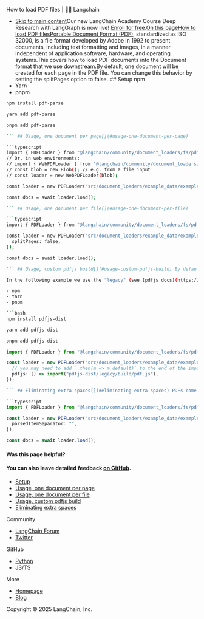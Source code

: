 How to load PDF files | 🦜️🔗 Langchain
- [Skip to main content](#__docusaurus_skipToContent_fallback)Our new LangChain Academy Course Deep Research with LangGraph is now live! [Enroll for free](https://academy.langchain.com/courses/deep-research-with-langgraph/?utm_medium=internal&utm_source=docs&utm_campaign=q3-2025_deep-research-course_co).[On this pageHow to load PDF filesPortable Document Format (PDF)](https://en.wikipedia.org/wiki/PDF), standardized as ISO 32000, is a file format developed by Adobe in 1992 to present documents, including text formatting and images, in a manner independent of application software, hardware, and operating systems.This covers how to load PDF documents into the Document format that we use downstream.By default, one document will be created for each page in the PDF file. You can change this behavior by setting the splitPages option to false. ## Setup[​](#setup) npm
- Yarn
- pnpm

```bash
npm install pdf-parse

```

```bash
yarn add pdf-parse

```

```bash
pnpm add pdf-parse

``` ## Usage, one document per page[​](#usage-one-document-per-page)

```typescript
import { PDFLoader } from "@langchain/community/document_loaders/fs/pdf";
// Or, in web environments:
// import { WebPDFLoader } from "@langchain/community/document_loaders/web/pdf";
// const blob = new Blob(); // e.g. from a file input
// const loader = new WebPDFLoader(blob);

const loader = new PDFLoader("src/document_loaders/example_data/example.pdf");

const docs = await loader.load();

``` ## Usage, one document per file[​](#usage-one-document-per-file)

```typescript
import { PDFLoader } from "@langchain/community/document_loaders/fs/pdf";

const loader = new PDFLoader("src/document_loaders/example_data/example.pdf", {
  splitPages: false,
});

const docs = await loader.load();

``` ## Usage, custom pdfjs build[​](#usage-custom-pdfjs-build) By default we use the `pdfjs` build bundled with `pdf-parse`, which is compatible with most environments, including Node.js and modern browsers. If you want to use a more recent version of `pdfjs-dist` or if you want to use a custom build of `pdfjs-dist`, you can do so by providing a custom `pdfjs` function that returns a promise that resolves to the `PDFJS` object.

In the following example we use the "legacy" (see [pdfjs docs](https://github.com/mozilla/pdf.js/wiki/Frequently-Asked-Questions#which-browsersenvironments-are-supported)) build of `pdfjs-dist`, which includes several polyfills not included in the default build.

- npm
- Yarn
- pnpm

```bash
npm install pdfjs-dist

```

```bash
yarn add pdfjs-dist

```

```bash
pnpm add pdfjs-dist

```

```typescript
import { PDFLoader } from "@langchain/community/document_loaders/fs/pdf";

const loader = new PDFLoader("src/document_loaders/example_data/example.pdf", {
  // you may need to add `.then(m => m.default)` to the end of the import
  pdfjs: () => import("pdfjs-dist/legacy/build/pdf.js"),
});

``` ## Eliminating extra spaces[​](#eliminating-extra-spaces) PDFs come in many varieties, which makes reading them a challenge. The loader parses individual text elements and joins them together with a space by default, but if you are seeing excessive spaces, this may not be the desired behavior. In that case, you can override the separator with an empty string like this:

```typescript
import { PDFLoader } from "@langchain/community/document_loaders/fs/pdf";

const loader = new PDFLoader("src/document_loaders/example_data/example.pdf", {
  parsedItemSeparator: "",
});

const docs = await loader.load();

```

#### Was this page helpful?



#### You can also leave detailed feedback [on GitHub](https://github.com/langchain-ai/langchainjs/issues/new?assignees=&labels=03+-+Documentation&projects=&template=documentation.yml&title=DOC%3A+%3CPlease+write+a+comprehensive+title+after+the+%27DOC%3A+%27+prefix%3E).

- [Setup](#setup)
- [Usage, one document per page](#usage-one-document-per-page)
- [Usage, one document per file](#usage-one-document-per-file)
- [Usage, custom pdfjs build](#usage-custom-pdfjs-build)
- [Eliminating extra spaces](#eliminating-extra-spaces)

Community

- [LangChain Forum](https://forum.langchain.com/)
- [Twitter](https://twitter.com/LangChainAI)

GitHub

- [Python](https://github.com/langchain-ai/langchain)
- [JS/TS](https://github.com/langchain-ai/langchainjs)

More

- [Homepage](https://langchain.com)
- [Blog](https://blog.langchain.dev)

Copyright © 2025 LangChain, Inc.